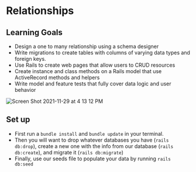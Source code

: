 # Relationships

## Learning Goals

* Design a one to many relationship using a schema designer
* Write migrations to create tables with columns of varying data types and foreign keys.
* Use Rails to create web pages that allow users to CRUD resources
* Create instance and class methods on a Rails model that use ActiveRecord methods and helpers
* Write model and feature tests that fully cover data logic and user behavior

![Screen Shot 2021-11-29 at 4 13 12 PM](https://user-images.githubusercontent.com/89048720/143962659-075fde7e-95f5-47db-9131-31c10f2d6248.png)

## Set up

* First run a `bundle install` and `bundle update` in your terminal.
* Then you will want to drop whatever databases you have (`rails db:drop`), create a new one with the info from our database (`rails db:create`), and migrate it (`rails db:migrate`)
* Finally, use our seeds file to populate your data by running `rails db:seed`

